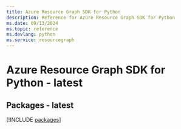 ```yaml
---
title: Azure Resource Graph SDK for Python
description: Reference for Azure Resource Graph SDK for Python
ms.date: 09/13/2024
ms.topic: reference
ms.devlang: python
ms.service: resourcegraph
---
```

# Azure Resource Graph SDK for Python - latest
## Packages - latest
[!INCLUDE [packages](resource-graph-index.md)]